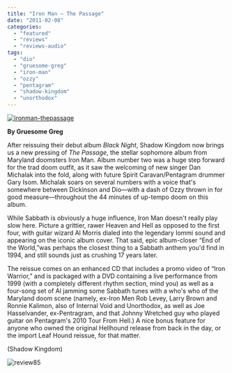 ```yaml
---
title: "Iron Man – The Passage"
date: "2011-02-08"
categories: 
  - "featured"
  - "reviews"
  - "reviews-audio"
tags: 
  - "dio"
  - "gruesome-greg"
  - "iron-man"
  - "ozzy"
  - "pentagram"
  - "shadow-kingdom"
  - "unorthodox"
---
```


[![](http://www.hellbound.ca/wp-content/uploads/2011/02/ironman-thepassage.jpg "ironman-thepassage")](http://www.hellbound.ca/wp-content/uploads/2011/02/ironman-thepassage.jpg)

**By Gruesome Greg**

After reissuing their debut album _Black Night_, Shadow Kingdom now brings us a new pressing of _The Passage_, the stellar sophomore album from Maryland doomsters Iron Man. Album number two was a huge step forward for the trad doom outfit, as it saw the welcoming of new singer Dan Michalak into the fold, along with future Spirit Caravan/Pentagram drummer Gary Isom. Michalak soars on several numbers with a voice that's somewhere between Dickinson and Dio—with a dash of Ozzy thrown in for good measure—throughout the 44 minutes of up-tempo doom on this album.

While Sabbath is obviously a huge influence, Iron Man doesn't really play slow here. Picture a grittier, rawer Heaven and Hell as opposed to the first four, with guitar wizard Al Morris dialed into the legendary Iommi sound and appearing on the iconic album cover. That said, epic album-closer “End of the World,”was perhaps the closest thing to a Sabbath anthem you'd find in 1994, and still sounds just as crushing 17 years later.

The reissue comes on an enhanced CD that includes a promo video of “Iron Warrior,” and is packaged with a DVD containing a live performance from 1999 (with a completely different rhythm section, mind you) as well as a four-song set of Al jamming some Sabbath tunes with a who's who of the Maryland doom scene (namely, ex-Iron Men Rob Levey, Larry Brown and Ronnie Kalimon, also of Internal Void and Unorthodox, as well as Joe Hasselvander, ex-Pentragram, and that Johnny Wretched guy who played guitar on Pentagram's 2010 Tour From Hell.) A nice bonus feature for anyone who owned the original Hellhound release from back in the day, or the import Leaf Hound reissue, for that matter.

(Shadow Kingdom)

![](http://www.hellbound.ca/wp-content/uploads/2009/08/review85.png "review85")
